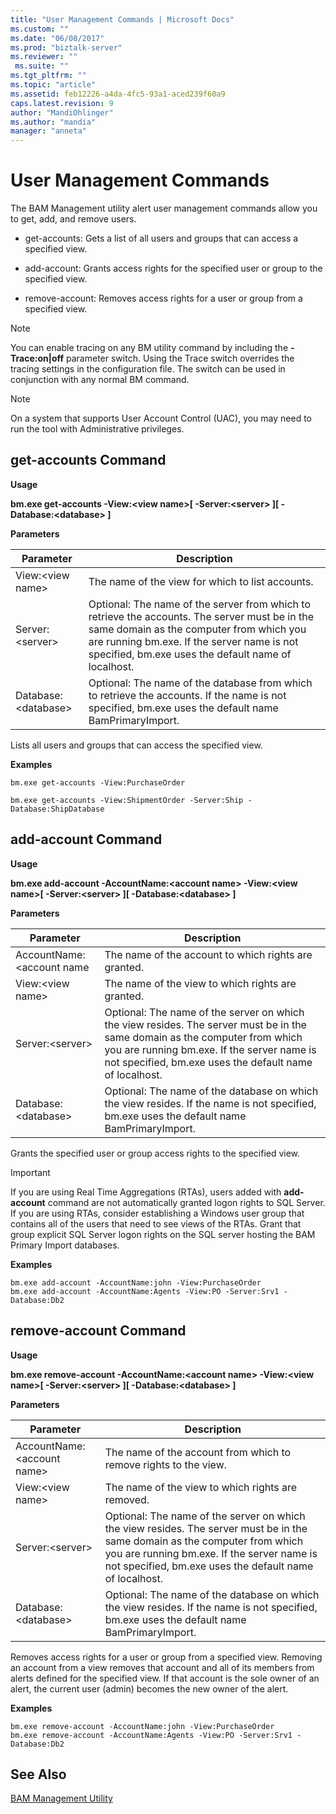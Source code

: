```yaml
---
title: "User Management Commands | Microsoft Docs"
ms.custom: ""
ms.date: "06/08/2017"
ms.prod: "biztalk-server"
ms.reviewer: ""
 ms.suite: ""
ms.tgt_pltfrm: ""
ms.topic: "article"
ms.assetid: feb12226-a4da-4fc5-93a1-aced239f60a9
caps.latest.revision: 9
author: "MandiOhlinger"
ms.author: "mandia"
manager: "anneta"
---
```

# User Management Commands
The BAM Management utility alert user management commands allow you to get, add, and remove users.  
  
-   get-accounts: Gets a list of all users and groups that can access a specified view.  
  
-   add-account: Grants access rights for the specified user or group to the specified view.  
  
-   remove-account: Removes access rights for a user or group from a specified view.  
  
> [!NOTE]
>  You can enable tracing on any BM utility command by including the **-Trace:on&#124;off** parameter switch. Using the Trace switch overrides the tracing settings in the configuration file. The switch can be used in conjunction with any normal BM command.  
  
> [!NOTE]
>  On a system that supports User Account Control (UAC), you may need to run the tool with Administrative privileges.  
  
## get-accounts Command  
 **Usage**  
  
 **bm.exe get-accounts -View:\<view name>[ -Server:\<server> ][ -Database:\<database> ]**  
  
 **Parameters**  
  
|Parameter|Description|  
|---------------|-----------------|  
|View:\<view name>|The name of the view for which to list accounts.|  
|Server:\<server>|Optional: The name of the server from which to retrieve the accounts. The server must be in the same domain as the computer from which you are running bm.exe. If the server name is not specified, bm.exe uses the default name of localhost.|  
|Database:\<database>|Optional: The name of the database from which to retrieve the accounts. If the name is not specified, bm.exe uses the default name BamPrimaryImport.|  
  
 Lists all users and groups that can access the specified view.  
  
 **Examples**  
  
 `bm.exe get-accounts -View:PurchaseOrder`  
  
 `bm.exe get-accounts -View:ShipmentOrder -Server:Ship -Database:ShipDatabase`  
  
## add-account Command  
 **Usage**  
  
 **bm.exe add-account -AccountName:\<account name> -View:\<view name>[ -Server:\<server> ][ -Database:\<database> ]**  
  
 **Parameters**  
  
|Parameter|Description|  
|---------------|-----------------|  
|AccountName:<account name|The name of the account to which rights are granted.|  
|View:\<view name>|The name of the view to which rights are granted.|  
|Server:\<server>|Optional: The name of the server on which the view resides. The server must be in the same domain as the computer from which you are running bm.exe. If the server name is not specified, bm.exe uses the default name of localhost.|  
|Database:\<database>|Optional: The name of the database on which the view resides. If the name is not specified, bm.exe uses the default name BamPrimaryImport.|  
  
 Grants the specified user or group access rights to the specified view.  
  
> [!IMPORTANT]
>  If you are using Real Time Aggregations (RTAs), users added with **add-account** command are not automatically granted logon rights to SQL Server. If you are using RTAs, consider establishing a Windows user group that contains all of the users that need to see views of the RTAs. Grant that group explicit SQL Server logon rights on the SQL server hosting the BAM Primary Import databases.  
  
 **Examples**  
  
```  
bm.exe add-account -AccountName:john -View:PurchaseOrder  
bm.exe add-account -AccountName:Agents -View:PO -Server:Srv1 -Database:Db2  
```  
  
## remove-account Command  
 **Usage**  
  
 **bm.exe remove-account -AccountName:\<account name> -View:\<view name>[ -Server:\<server> ][ -Database:\<database> ]**  
  
 **Parameters**  
  
|Parameter|Description|  
|---------------|-----------------|  
|AccountName:\<account name>|The name of the account from which to remove rights to the view.|  
|View:\<view name>|The name of the view to which rights are removed.|  
|Server:\<server>|Optional: The name of the server on which the view resides. The server must be in the same domain as the computer from which you are running bm.exe. If the server name is not specified, bm.exe uses the default name of localhost.|  
|Database:\<database>|Optional: The name of the database on which the view resides. If the name is not specified, bm.exe uses the default name BamPrimaryImport.|  
  
 Removes access rights for a user or group from a specified view. Removing an account from a view removes that account and all of its members from alerts defined for the specified view. If that account is the sole owner of an alert, the current user (admin) becomes the new owner of the alert.  
  
 **Examples**  
  
```  
bm.exe remove-account -AccountName:john -View:PurchaseOrder  
bm.exe remove-account -AccountName:Agents -View:PO -Server:Srv1 -Database:Db2  
```  
  
## See Also  
 [BAM Management Utility](../core/bam-management-utility.md)
